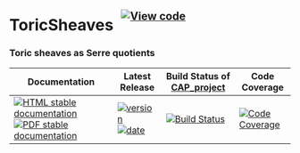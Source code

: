 <!-- BEGIN HEADER -->
# ToricSheaves&ensp;<sup><sup>[![View code][code-img]][code-url]</sup></sup>

### Toric sheaves as Serre quotients

| Documentation | Latest Release | Build Status of [CAP_project](/../../) | Code Coverage |
| ------------- | -------------- | ------------ | ------------- |
| [![HTML stable documentation][html-img]][html-url] [![PDF stable documentation][pdf-img]][pdf-url] | [![version][version-img]][version-url] [![date][date-img]][date-url] | [![Build Status][tests-img]][tests-url] | [![Code Coverage][codecov-img]][codecov-url] |

<!-- END HEADER -->
<!-- BEGIN FOOTER -->
[html-img]: https://img.shields.io/badge/🔗%20HTML-stable-blue.svg
[html-url]: https://homalg-project.github.io/CAP_project/ToricSheaves/doc/chap0_mj.html

[pdf-img]: https://img.shields.io/badge/🔗%20PDF-stable-blue.svg
[pdf-url]: https://homalg-project.github.io/CAP_project/ToricSheaves/download_pdf.html

[version-img]: https://img.shields.io/endpoint?url=https://homalg-project.github.io/CAP_project/ToricSheaves/badge_version.json&label=🔗%20version&color=yellow
[version-url]: https://homalg-project.github.io/CAP_project/ToricSheaves/view_release.html

[date-img]: https://img.shields.io/endpoint?url=https://homalg-project.github.io/CAP_project/ToricSheaves/badge_date.json&label=🔗%20released%20on&color=yellow
[date-url]: https://homalg-project.github.io/CAP_project/ToricSheaves/view_release.html

[tests-img]: https://github.com/homalg-project/CAP_project/actions/workflows/Tests.yml/badge.svg?branch=master
[tests-url]: https://github.com/homalg-project/CAP_project/actions/workflows/Tests.yml?query=branch%3Amaster

[codecov-img]: https://codecov.io/gh/homalg-project/CAP_project/branch/master/graph/badge.svg?flag=ToricSheaves
[codecov-url]: https://app.codecov.io/gh/homalg-project/CAP_project/tree/master/ToricSheaves

[code-img]: https://img.shields.io/badge/-View%20code-blue?logo=github
[code-url]: https://github.com/homalg-project/CAP_project/tree/master/ToricSheaves#top
<!-- END FOOTER -->
